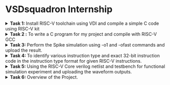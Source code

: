 # VSDsquadron  Internship

<details>
<summary><b> Task 1: </b> Install RISC-V toolchain using VDI and compile a simple C code using RISC-V kit</summary>
 <br>

 **1. Installing virtual box :**

 ![Installing virtual box](https://github.com/VasanthKumar-05/vsdsquadron/assets/173717586/84ca4811-56a8-4164-9bd8-4f809d448b7e)

**2.Installing leafpad :**

![Installing leaf pad](https://github.com/VasanthKumar-05/vsdsquadron/assets/173717586/93ab7ba8-10fa-4c10-b52f-a66cfb0f9a91)

To install the leafpad, we should use the command 
``` sudo apt install leafpad ```
as above.

**3.Compiling and run sample C code :**

Step-1: We have to create a file for the sample code using the command,
```
    cd
    leafpad sum1ton.c &
```
Hence, the leafpad will get open.
   
Step-2 : Next we need to type the C code in the leafpad as below:

![sample C code](https://github.com/VasanthKumar-05/vsdsquadron/assets/173717586/cb649f45-782b-4213-b95a-a99bc4873d44)

then we should save the code.

Step-3: To run this code in terminal, we need to use the command 
```
    gcc sum1ton.c
    ls -ltr
```

To get the output, we should use the command ``` ./a.out ```

By using the above commands, we will get the output as

![Sample C output](https://github.com/VasanthKumar-05/vsdsquadron/assets/173717586/25fca97a-b86a-401f-abd9-7d22443b9f44)

**4.compiling and run sample code using RISC-V simulator :**

Step-1: To get the code into the simulator, use the command
```
   cat sum1ton.c
```

Step-2: To run the code using the simulator, use the command
```
   riscv64-unknown-elf-gcc -o1 -mabi=lp64 -march=rv64i -o sum1ton.o sum1ton.c
   ls -ltr sum1ton.o
```

![calculations of instructions using fast instructions](https://github.com/VasanthKumar-05/vsdsquadron/assets/173717586/6f5dd289-557a-4190-ad00-b2e4008b4e17)

Step-3: **To get the Assembly code output :**

Use the command,
 ```
     riscv64-unknown-elf-gcc -ofast -mabi=lp64 -march=rv64i -o sum1ton.o sum1ton.c
 ```
Then open another tab and use the following command:
```
    riscv64-unknown-elf-objdump -d sum1ton.o
```
After using the command you will get the complex assembly output.

To get the exact assembly output of your code, use the command
    
```
    riscv64-unknown-elf-objdump -d sum1ton.o | less
```

And finally search the main using ```/main```

Hence, you will get the final output of this task as 

![calculations of instructions](https://github.com/VasanthKumar-05/vsdsquadron/assets/173717586/059d35ea-d38b-46cb-a276-20b81dde9fb9)

</details>


<details>
 <summary> <b> Task 2 :</b> To write a C program for my project and compile with RISC-V GCC</summary>
 <br>

 **Project Title : Change dispense wizard: Engineering a vending machine with advanced change system**

 **What is Vending Machine :**

 An automated machine which is intended to provide the users with a diverse range of products: snacks, beverages, pizzas, cupcakes, newspapers, tickets, etc. A vending machine dispenses a product to the users based on the amount of money inserted and selection of the product. Vending machine is a 24x7 standalone unit which requires a standard power supply connection to function. It consist of simple electro-mechanical systems which helps to automate the entire vending process. In a nutshell, its basic function is to flawlessly issue users with a diverse range of products anytime.

 **What is Channge dispense wizard in vending machine :**

 The "Change Dispense Wizard" is a specialized framework designed to enhance the process of dispensing change in vending machines. This advanced system incorporates mechanical, electronic, and software components to ensure accurate, efficient, and reliable coin dispensing.

 **Benefits :**

 **1.Enhanced Customer Satisfaction :**
Quick and accurate change dispensing improves the overall user experience.

**2.Operational Efficiency :**
Reduces the likelihood of errors and machine downtime.

**3.Increased Security :**
Protects against fraud and tampering.

**4.Scalability :**
Can be adapted to different types of vending machines and environments.

![vm](https://github.com/VasanthKumar-05/vsdsquadron/assets/173717586/b0f6f497-276a-4a0a-9df7-5de1bdb13796)

**Program for the Project :**

```
#include <stdio.h>

// Function to calculate and dispense change
void dispenseChange(int amount) {
    int quarters, dimes, nickels, pennies;

    quarters = amount / 25;
    amount = amount % 25;

    dimes = amount / 10;
    amount = amount % 10;

    nickels = amount / 5;
    amount = amount % 5;

    pennies = amount;

    printf("Change dispensed:\n");
    printf("Quarters: %d\n", quarters);
    printf("Dimes: %d\n", dimes);
    printf("Nickels: %d\n", nickels);
    printf("Pennies: %d\n", pennies);
}

int main() {
    int cost, paid, change;

    // Get the cost of the item
    printf("Enter the cost of the item (in cents): ");
    scanf("%d", &cost);

    // Get the amount paid by the user
    printf("Enter the amount paid by the user (in cents): ");
    scanf("%d", &paid);

    // Calculate the change to be returned
    change = paid - cost;

    if (change < 0) {
        printf("Insufficient amount paid.\n");
    } else if (change == 0) {
        printf("Exact amount paid. No change needed.\n");
    } else {
        // Dispense the change
        dispenseChange(change);
    }

    return 0;
}
```

**1.Declaring VendingMachine in Terminal :**

![1 Declaring Vending Machine](https://github.com/VasanthKumar-05/vsdsquadron/assets/173717586/326b5cab-738b-428d-abe3-e7bfc9925b75)

**2.Typing the code in leafpad :**

![2 C program for the Vending Machine](https://github.com/VasanthKumar-05/vsdsquadron/assets/173717586/d88f6d2c-9a71-4a0c-9b14-7379b9dcf964)

**3.Executing the code and getting th output :**

![3 Input Output of  VendingMachine](https://github.com/VasanthKumar-05/vsdsquadron/assets/173717586/d65706c0-b1e6-490b-af5f-d4ee232cd4fa)

**4.compiling and run the code in RISC-V GCC :**

![4 Instructions for assembly code of VendingMachine](https://github.com/VasanthKumar-05/vsdsquadron/assets/173717586/8a890a71-771e-44dd-8d68-49acc8f29740)

**5.Assembly code output of VendingMachine :**

![5 Assembly code output of VendingMachine](https://github.com/VasanthKumar-05/vsdsquadron/assets/173717586/3b77559c-7c69-45f4-bbb5-f1a9eb6a9ef5)

This is the final output of the project.
</details>


<details>
 <summary><b> Task 3: </b> Perform the Spike simulation using -o1 and -ofast commands and upload the result. </summary>
 <br>

 In this task we have to perform the spike simulation using two different commands :
 1. -o1 command
 2. -ofast command

 **I.Spike simulation using -o1 command:**

 1.First run your program using riscv simulator and get the output using the command,
 ```
 riscv64-unknown-elf-gcc -o1 -mabi=lp64 -march=rv64i -o vendingmachine.o vendingmachine.c
 gcc vendingmachine.c
 ./a.out
 ```

 2.Now run the same program using spike simulator using the command,
 ```
 riscv64-unknown-elf-gcc -o1 -mabi-lp64 -march=rv64i -o vendingmachine.o vendingmachine.c
 spike pk vendingmachine.o
 ```

 3.check the both outputs. If the both outputs are same then the compilation is successful.

 ![1 Spike simulation using -o1 command](https://github.com/VasanthKumar-05/vsdsquadron/assets/173717586/4b796a3f-62ab-4cfc-9485-6834a2070c3e)

 4.Now go for debugging the assembly code using spike debugging command.
 
   To get the assembly code, use the command
   ```
   riscv64-unknown-elf-objdump -d vendingmachine.o | less
   ```

 ![Screenshot (31)](https://github.com/VasanthKumar-05/vsdsquadron/assets/173717586/36389a45-f5e7-4717-a019-ec18e3a0c926)

 To debug the code, use the spike command
 ```
 spike -d pk vendingmachine.o
 ```

 And then use the starting address of the assembly code ```until pc 0 100b0``` and compare the both address lines to check the result.

 ![Screenshot (32)](https://github.com/VasanthKumar-05/vsdsquadron/assets/173717586/9c88ebf5-027f-4ff3-b14e-2a6bead12f03)

 ![Screenshot (33)](https://github.com/VasanthKumar-05/vsdsquadron/assets/173717586/db81e921-7624-4517-8b5b-d3c60b853b9a)

 **II.Spike simulation using -ofast command:**

 This process is same like the above one. But instead of -o1 command, we use the -ofast command.
 
 1.Use the command to get the output using riscv simulator,
 ```
 riscv64-unknown-elf-gcc -ofast -mabi=lp64 -march=rv64i -o vendingmachine.o vendingmachine.c
 gcc vendingmachine.c
 ./a.out
 ```

 2.To get the spike simulation output, use the command
 ```
 riscv64-unknown-elf-gcc -ofast -mabi=lp64 -march=rv64i -o vendingmachine.o vendingmachine.c
 spike pk vendingmachine.o
 ```

 3.Check the both outputs. If both outputs are same then the compilation is successful.

 ![Screenshot (30)](https://github.com/VasanthKumar-05/vsdsquadron/assets/173717586/c2a3beaa-4b7a-4b70-a38c-62a63d89c542)

 4.Now we need to debug the assembly code.
 
 To get the assembly code, use the command 
 ```
 riscv64-unknown-elf-objdump -d vendingmachine.o | less
 ```

 ![Screenshot (31)](https://github.com/VasanthKumar-05/vsdsquadron/assets/173717586/54a8e1d2-11d2-4633-a46a-0e2666bd082b)

 To debug the assembly code, use the spike command
 ```
 spike -d pk vendingmachine.o
 ```

 Use the starting address ```until pc 0 100b0``` and continue debugging and check the results using both address line outputs.

 ![Screenshot (32)](https://github.com/VasanthKumar-05/vsdsquadron/assets/173717586/c57f17ee-f2bb-46c1-a04f-01cb02643d6a)

 ![Screenshot (33)](https://github.com/VasanthKumar-05/vsdsquadron/assets/173717586/af0d6e41-e403-4a24-bf3c-3e24b5f3efff)

 So, that's the end of the task 3.

</details>


<details>
 <summary><b> Task 4: </b> To identify various instruction type and exact 32-bit instruction code in the instruction type format for given RISC-V instructions. </summary>
 <br>

 *Chat gpt is used as an external source for gathering the information.*

 **What is RISC-V ?**

 RISC-V is an open, free, and extensible instruction set architecture (ISA) based on reduced instruction set computing (RISC) principles. It is designed to be simple, modular, and scalable, suitable for a wide range of applications from small embedded systems to high-performance processors. RISC-V is maintained by the RISC-V Foundation, promoting innovation and collaboration without licensing fees. Its open nature allows for customization and widespread adoption in both academic research and commercial development.

The RISC-V architecture defines several instruction formats for 32-bit instructions.

![MUKIE](https://github.com/VasanthKumar-05/vsdsquadron/assets/173717586/60ffaf38-af65-4af4-9369-3b1a05978e41)

 **Types of Instruction set formats:**

 **1.R-Type (Register-Register Operations):**

 - Used for: Arithmetic and logical operations.
 - Format:
   ```
    31       25 24    20 19    15 14    12 11       7 6       0
    +--------+--------+--------+--------+--------+--------+
    | funct7 |  rs2   |  rs1   | funct3 |   rd   | opcode |
    +--------+--------+--------+--------+--------+--------+
   ```
 - funct7: 7-bit function code
 - rs2: 5-bit source register 2
 - rs1: 5-bit source register 1
 - funct3: 3-bit function code
 - rd: 5-bit destination register
 - opcode: 7-bit opcode

 **2.I-Type (Immediate Operations):**

 - Used for: Immediate arithmetic, loads, and system calls.
 - Format:
 ```
  31       20 19    15 14    12 11       7 6       0
  +--------+--------+--------+--------+--------+
  | imm[11:0] |  rs1   | funct3 |   rd   | opcode |
  +--------+--------+--------+--------+--------+
 ```
 - imm: 12-bit immediate value
 - rs1: 5-bit source register 1
 - funct3: 3-bit function code
 - rd: 5-bit destination register
 - opcode: 7-bit opcode

 **3.S-Type (Store Instructions):**

 - Used for: Store operations
 - Format:
 ```
 31       25 24    20 19    15 14    12 11       7 6       0
 +--------+--------+--------+--------+--------+--------+
 | imm[11:5] |  rs2   |  rs1   | funct3 | imm[4:0] | opcode |
 +--------+--------+--------+--------+--------+--------+
 ```
 - imm: 12-bit immediate value (split between imm[11:5] and imm[4:0])
 - rs2: 5-bit source register 2 (value to be stored)
 - rs1: 5-bit source register 1 (base address)
 - funct3: 3-bit function code
 - opcode: 7-bit opcode

 **4.B-Type (Branch Instructions):**

 - Used for: Conditional branches
 - Format:
 ```
 31       25 24    20 19    15 14    12 11       7 6       0
 +--------+--------+--------+--------+--------+--------+
 | imm[12|10:5] |  rs2   |  rs1   | funct3 | imm[4:1|11] | opcode |
 +--------+--------+--------+--------+--------+--------+
 ```
 - imm: 12-bit immediate value (split between imm[12|10:5] and imm[4:1|11])
 - rs2: 5-bit source register 2
 - rs1: 5-bit source register 1
 - funct3: 3-bit function code
 - opcode: 7-bit opcode

 **5.U-Type (Upper Immediate Instructions):**

 - Used for: Loading upper immediate, for large constants
 - Format:
 ```
  31       12 11       7 6       0
  +--------+--------+--------+
  |       imm[31:12]       |   rd   | opcode |
  +--------+--------+--------+
 ```
 - imm: 20-bit immediate value
 - rd: 5-bit destination register
 - opcode: 7-bit opcode

 **6.J-Type (Jump Instructions):**

 - Used for: Unconditional jumps
 - Format:
 ```
  31       12 11       7 6       0
  +--------+--------+--------+
  | imm[20|10:1|11|19:12] |   rd   | opcode |
  +--------+--------+--------+
 ```
 - imm: 20-bit immediate value (split between imm[20|10:1|11|19:12])
 - rd: 5-bit destination register (link address)
 - opcode: 7-bit opcode

 These formats provide a consistent and efficient way to encode the diverse set of instructions in the RISC-V ISA. Each format is tailored to the specific needs 
 of different types of operations, ensuring both simplicity and flexibility in instruction encoding.

 **Now let's compute the instruction code for the given instructions in the below figure:**

 ![Screenshot 2024-07-08 125025](https://github.com/VasanthKumar-05/vsdsquadron/assets/173717586/3e457e0d-9569-45d7-98bb-c9240fac2e66)


 **1.ADD r1,r2,r3**
 
  Type: R
  
  Opcode: 0110011
  
  rd : 00001
  
  funct3: 000
  
  rs1 : 00010
  
  rs2 : 00011
  
  funct7: 0000000
  
 *32-bit instruction code:*
  ```
   0000000 00011 00010 000 00001 0110011
  ```

 **2.SUB r3, r1, r2**

   Type: R
   
   Opcode: 0110011
   
   rd: 00011
   
   funct3: 000
   
   rs1 : 00001
   
   rs2 : 00010
   
   funct7: 0100000
   
   *32-bit instruction code:*
   ```
    0100000 00010 00001 000 00011 0110011
   ```

 **3.AND r2,r1,r3**

   Type: R
   
   Opcode: 0110011
   
   rd : 00010
   
   funct3: 111
   
   rs1 : 00001
   
   rs2 : 00011
   
   funct7: 0000000
   
   *32-bit instruction code:*
   ```
    0000000 00011 00001 111 00010 0110011
   ```

 **4.OR r8, r2, r5**

 Type: R
 
 Opcode: 0110011
 
rd : 01000

funct3: 110

rs1 : 00010

rs2 : 00101

funct7: 0000000

*32-bit instruction code:*
```
0000000 00101 00010 110 01000 0110011
```

 **5.XOR r8,r1,r4**

 Type: R
 
 Opcode: 0110011
 
rd : 01000

funct3: 100

rs1 : 00001

rs2 : 00100

funct7: 0000000

*32-bit instruction code:*
```
0000000 00100 00001 100 01000 0110011
```

 **6.SLT r10,r2,r4**

 Type: R

 Opcode: 0110011
 
rd : 01010

funct3: 010

rs1 : 00010

rs2 : 00100

funct7: 0000000

*32-bit instruction code:*
```
0000000 00100 00010 010 01010 0110011
```

**7.ADDI r12,r3,5**

Type: I

Opcode: 0010011

rd : 01100

funct3: 000

rs1 : 00011

imm: 000000000101

*32-bit instruction code:*
```
000000000101 00011 000 01100 0010011
```

 **8.SW r3,r1,r4**

 Type: S
 
 Opcode: 0100011
 
imm[4:0]: 00100

rs1 : 00001

rs2 : 00011

funct3: 010

imm[11:5]: 0000000

*32-bit instruction code:*
```
0000000 00011 00001 010 00100 0100011
```

 **9.SRL r16,r11,r2**

 Type: R
 
 Opcode: 0110011
 
rd : 10000

funct3: 101

rs1 : 01011

rs2 : 00010

funct7: 0000000

*32-bit instruction code:*
```
0000000 00010 01011 101 10000 0110011
```

 **10.BNE r0, r1, 20**

  Type: B
  
  Opcode: 1100011
  
imm[12|10:5]: 0000001

rs2: 00001

rs1: 00000

funct3: 001

imm[4:1|11]: 01000

*32-bit instruction code:*
```
0000000 00001 00000 001 00101 0000001
```

 **11.BEQ r0, r0, 15**

  Type: B
  
  Opcode: 1100011
  
funct3: 000

rs1: 00000

rs2: 00000

imm[11:0]: 15

*32-bit instruction code:*
```
0000000 00000 00000 000 01111 0000000
```

 **12.LW r13,r11,2**

 Type: I
 
 Opcode: 0000011
 
rd: 01101

funct3: 010

rs1: 01011

Immediate: 00010

*32-bit instruction code:*
```
000000000010 01011 010 01101 0000011
```

 **13.SLL r15,r11,r2**

 Type: R
 
 Opcode: 0110011
 
rd : 01111

funct3: 001

rs1 : 01011

rs2 : 00010

funct7: 0000000

*32-bit instruction code:*
```
0000000 00010 01011 001 01111 0110011
```

So, that's the end of this task.

</details>


<details>
 <summary><b> Task 5: </b> Using the  RISC-V Core verilog netlist and testbench for functional simulation experiment and uploading the waveform outputs.</summary>
 <br>

 **Follow the steps to obtain the waveforms of the instructions:**

 1. To run the verilog code, first we need a tool called *iverilog* and to install it, use the following commands
    ```
    sudo apt-get update
    sudo apt-get install iverilog
    ```
 2. Also, to get the waveforms we need another tool called gtkwave and to get that, use the command
    ```
    sudo apt-get install gtkwave
    ```
![Screenshot (36)](https://github.com/VasanthKumar-05/vsdsquadron/assets/173717586/d9729f52-4e8b-4395-a878-7dbce07801b1)

 3. Create a directory using the command
    ```
    mkdir vasanth
    ```
 4. To create the files, use the following commands
    ```
    touch vasanth_rv32i.v
    touch vasanth_rv32i_tb.v
    ```
 5. Since we do not have the verilog code, we will take the references of verilog code and the waveform from
    https://github.com/vinayrayapati/rv32i/
 6. We will copy the code from ```iiitb_rv32i.v``` and ```iiitb_rv32i_tb.v``` and pastes the code in ```vasanth_rv32i.v``` and ```vasanth_rv32i_tb.v``` in leafpad and saves the file.
 7. To run and simulate the code, use the command
    ```
    iverilog -o vasanth_rv32i vasanth_rv32i.v vasanth_rv32i_tb.v
    ```
    And to get the output, use the command
    ``` 
    ./vasanth_rv32i
    ```
 8. To get the waveforms, use the command
    ```
    gtkwave iiitb_rv32i.vcd
    ```

 **Instructions and their waveforms:**

 *ADD r1,r2,r3*
 
 ![346928410-df93c271-0c7a-40eb-b56d-bb51291bc876](https://github.com/VasanthKumar-05/vsdsquadron/assets/173717586/b856f2eb-ae5a-494c-8a54-41e3eb052c1d)

 *SUB r3,r1,r2*

 ![346928852-941520a3-bfc6-493c-a1a6-2722ca080308](https://github.com/VasanthKumar-05/vsdsquadron/assets/173717586/173d9200-7bc4-45e6-bdf6-afd476dc5b59)

 *AND r2,r1,r3*

 ![346929050-98331053-fdcf-4b1c-a297-1dc1eeec9fbb](https://github.com/VasanthKumar-05/vsdsquadron/assets/173717586/5ad81c65-8569-4498-bec4-8b3c4825c094)

 *OR r8,r2,r5*

 ![346929234-2d274efb-34a8-446a-874f-917d873712f0](https://github.com/VasanthKumar-05/vsdsquadron/assets/173717586/210bdd8e-4a89-48c8-8682-e6935290b9c0)

 *XOR r8,r1,r4*

 ![346929985-f17cb96e-1fa2-4521-8c4c-6f79c29e3cf0](https://github.com/VasanthKumar-05/vsdsquadron/assets/173717586/8cc7ac99-34c7-4d01-957a-38ca1bd4f24c)

 *SLT r10,r2,r4*

 ![346930138-421a1c05-8ccf-492c-92b7-d6d8685eb822](https://github.com/VasanthKumar-05/vsdsquadron/assets/173717586/feb1459a-b11f-4290-b917-94988645a708)

 *ADDI r122,r3,r5*

 ![346930348-f731eed6-7c04-4a3d-a1c9-6ffa6dc47dfc](https://github.com/VasanthKumar-05/vsdsquadron/assets/173717586/4bb365c5-2ff5-4100-9070-a82d575bd5cf)

 *SW r3,r1,r4*

 ![346930541-468b98fc-7cec-4787-9de5-cb4f74eb8300](https://github.com/VasanthKumar-05/vsdsquadron/assets/173717586/79e2932e-4982-4a41-88f4-6816593a3f9d)

 *SRL r16,r11,r2*

 ![346930739-5d3ff2ea-491e-46d3-b3a3-7c4046339734](https://github.com/VasanthKumar-05/vsdsquadron/assets/173717586/9f95768e-1480-460a-aa3b-387dce2a787c)

 *BNE r0,r1,20*

 ![346930933-d5572b5f-b740-47c2-8128-b64253a58fb1](https://github.com/VasanthKumar-05/vsdsquadron/assets/173717586/ae679a3a-3d11-4815-82d1-73ac17dddbc0)

 *BEQ r0,r0,15*

 ![346931076-97870d87-2618-4069-82ef-f079c2f1ed27](https://github.com/VasanthKumar-05/vsdsquadron/assets/173717586/f53b5196-64f2-46ec-a393-7d9aeb083aaa)

 *SLL r15,r11,r2*

 ![346931199-75f34f93-c023-4ee4-8a4c-a8e8b470c697](https://github.com/VasanthKumar-05/vsdsquadron/assets/173717586/362d5997-7e7f-45d5-8e87-75affd3012bc)

 And that's the end of this task.
</details>


<details>
 <summary><b> Task 6: </b> Overview of the Project. </summary>
 <br>

 **Overview:**

 The project involves using a VSDsquadron mini board with RISC-V GCC to control a vending machine's change dispense system. It utilizes 4 LEDs as status indicators and 2 buttons for user input. The LEDs indicate different operational states, controlled by button presses. The software manages GPIO operations to toggle LEDs based on button states, simulating a vending machine's interaction for educational or prototyping purposes.

 **Components required for VendingMachine:**

 1. VSDsquadron Mini Board (RISC-V based microcontroller)
 2. LEDs (to indicate different statuses) - 4 LEDs
 3. Resistors (220Ω for LEDs) - 4 resistors
 4. Buttons (for user input) - 2 buttons
 5. Breadboard
 6. Connecting Wires
 7. Power Supply (5V adapter)

 **Circuit connection:**

 **1. LED Connections:**

 Place LED1 on the breadboard.
 - Connect the anode(long leg) to GPIO5 through a 220Ω resistor.
 - Connect the cathode(short leg) to the negative power rail.
   
 Repeat the same for LED2, LED3, and LED4, connecting their anodes to GPIO6, GPIO7, and GPIO8 respectively.

 **2. Button Connections:**

 Place Button1 on the breadboard.
 - Connect one side to GPIO9.
 - Connect the other side to the negative power rail.
 
 Repeat the same for Button2, connecting it to GPIO10.

 **3. Power Supply Connection:**

 Connect the 5V adapter to the breadboard power rails.
 - Connect VIN from the VSDsquadron mini to the positive power rail.
 - Connect GND from the VSDsquadron mini to the negative power rail.

 **Pin**

</details>
